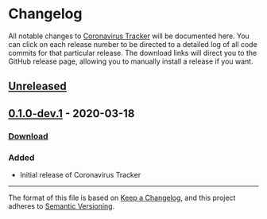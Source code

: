 # Changelog

All notable changes to [Coronavirus Tracker](https://ankiweb.net/shared/info/) will be documented here. You can click on each release number to be directed to a detailed log of all code commits for that particular release. The download links will direct you to the GitHub release page, allowing you to manually install a release if you want.

## [Unreleased]

## [0.1.0-dev.1] - 2020-03-18

### [Download](https://github.com/glutanimate/coronavirus-tracker/releases/tag/v0.1.0-dev.1)

### Added

- Initial release of Coronavirus Tracker

[Unreleased]: https://github.com/glutanimate/coronavirus-tracker/compare/v0.1.0-dev.1...HEAD
[0.1.0-dev.1]: https://github.com/glutanimate/coronavirus-tracker/compare/v0.0.0...v0.1.0-dev.1

-----

The format of this file is based on [Keep a Changelog](https://keepachangelog.com/en/1.0.0/), and this project adheres to [Semantic Versioning](https://semver.org/spec/v2.0.0.html).